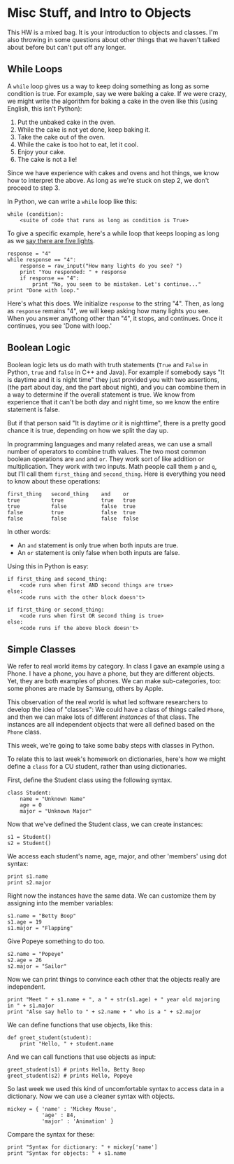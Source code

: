 Misc Stuff, and Intro to Objects
==========

This HW is a mixed bag. It is your introduction to objects and
classes. I'm also throwing in some questions about other things that
we haven't talked about before but can't put off any longer.

While Loops
--------

A `while` loop gives us a way to keep doing something as long as some
condition is true. For example, say we were baking a cake. If we were
crazy, we might write the algorithm for baking a cake in the oven like
this (using English, this isn't Python):

1. Put the unbaked cake in the oven.
2. While the cake is not yet done, keep baking it.
3. Take the cake out of the oven.
4. While the cake is too hot to eat, let it cool.
5. Enjoy your cake. 
6. The cake is not a lie!

Since we have experience with cakes and ovens and hot things, we know
how to interpret the above. As long as we're stuck on step 2, we don't
proceed to step 3.

In Python, we can write a `while` loop like this:

	while (condition):
		<suite of code that runs as long as condition is True>

To give a specific example, here's a while loop that keeps looping as
long as we
[say there are five lights](http://www.youtube.com/watch?v=o_eSwq1ewsU).

	response = "4"
	while response == "4":
		response = raw_input("How many lights do you see? ")
		print "You responded: " + response
		if response == "4":
			print "No, you seem to be mistaken. Let's continue..."
	print "Done with loop."

Here's what this does. We initialize `response` to the string
"4". Then, as long as `response` remains "4", we will keep asking how
many lights you see. When you answer anythong other than "4", it
stops, and continues. Once it continues, you see 'Done with loop.'


Boolean Logic
--------

Boolean logic lets us do math with truth statements (`True` and
`False` in Python, `true` and `false` in C++ and Java). For example if
somebody says "It is daytime and it is night time" they just provided
you with two assertions, (the part about day, and the part about
night), and you can combine them in a way to determine if the overall
statement is true. We know from experience that it can't be both day
and night time, so we know the entire statement is false.

But if that person said "It is daytime _or_ it is nighttime", there is
a pretty good chance it is true, depending on how we split the day up. 

In programming languages and many related areas, we can use a small
number of operators to combine truth values. The two most common
boolean operations are `and` and `or`. They work sort of like addition
or multiplication. They work with two inputs. Math people call them
`p` and `q`, but I'll call them `first_thing` and `second_thing`. Here
is everything you need to know about these operations:

	first_thing   second_thing    and    or
	true          true            true   true
	true          false           false  true
	false         true            false  true
	false         false           false  false

In other words:

* An `and` statement is only true when both inputs are true.
* An `or` statement is only false when both inputs are false.

Using this in Python is easy:

	if first_thing and second_thing:
		<code runs when first AND second things are true>
	else:
		<code runs with the other block doesn't>
		
	if first_thing or second_thing:
		<code runs when first OR second thing is true>
	else:
		<code runs if the above block doesn't>

Simple Classes
---------

We refer to real world items by category. In class I gave an example
using a Phone. I have a phone, you have a phone, but they are
different objects. Yet, they are both examples of phones. We can make
sub-categories, too: some phones are made by Samsung, others by
Apple.

This observation of the real world is what led software researchers to
develop the idea of "classes": We could have a class of things called
`Phone`, and then we can make lots of different _instances_ of that
class. The instances are all independent objects that were all defined
based on the `Phone` class.

This week, we're going to take some baby steps with classes in Python.

To relate this to last week's homework on dictionaries, here's how we
might define a `class` for a CU student, rather than using
dictionaries.

First, define the Student class using  the following syntax.

	class Student:
		name = "Unknown Name"
		age = 0
		major = "Unknown Major"

Now that we've defined the Student class, we can create instances:

	s1 = Student()
	s2 = Student()

We access each student's name, age, major, and other 'members' using dot syntax:

	print s1.name
	print s2.major

Right now the instances have the same data. We can customize them by
assigning into the member variables:

	s1.name = "Betty Boop"
	s1.age = 19
	s1.major = "Flapping"

Give Popeye something to do too.

	s2.name = "Popeye"
	s2.age = 26
	s2.major = "Sailor"

Now we can print things to convince each other that the objects really
are independent.

	print "Meet " + s1.name + ", a " + str(s1.age) + " year old majoring in " + s1.major
	print "Also say hello to " + s2.name + " who is a " + s2.major

We can define functions that use objects, like this:

	def greet_student(student):
		print "Hello, " + student.name

And we can call functions that use objects as input:

	greet_student(s1) # prints Hello, Betty Boop
	greet_student(s2) # prints Hello, Popeye

So last week we used this kind of uncomfortable syntax to access data
in a dictionary. Now we can use a cleaner syntax with objects.
 
	mickey = { 'name' : 'Mickey Mouse',
			   'age' : 84,
			   'major' : 'Animation' }

Compare the syntax for these:

	print "Syntax for dictionary: " + mickey['name']
	print "Syntax for objects: " + s1.name
